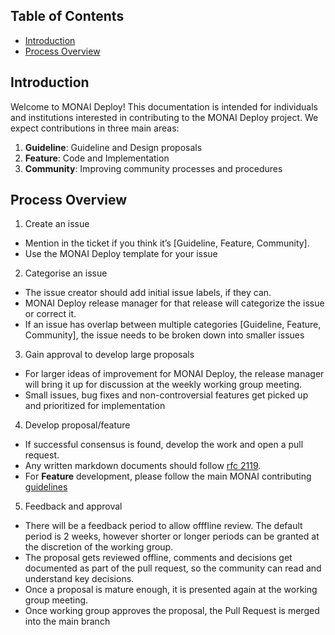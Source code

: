 ## Table of Contents
- [Introduction](#introduction)
- [Process Overview](#process-overview)

## Introduction

Welcome to MONAI Deploy! This documentation is intended for individuals and institutions interested in contributing to the MONAI Deploy project. We expect contributions in three main areas:

1. **Guideline**: Guideline and Design proposals
1. **Feature**: Code and Implementation
1. **Community**: Improving community processes and procedures

## Process Overview

1. Create an issue
  * Mention in the ticket if you think it’s [Guideline, Feature, Community].
  * Use the MONAI Deploy template for your issue
  
2. Categorise an issue

 * The issue creator should add initial issue labels, if they can.
 * MONAI Deploy release manager for that release will categorize the issue or correct it.
 * If an issue has overlap between multiple categories [Guideline, Feature, Community], the issue needs to be broken down into smaller issues

3. Gain approval to develop large proposals

  * For larger ideas of improvement for MONAI Deploy, the release manager will bring it up for discussion at the weekly working group meeting.
  * Small issues, bug fixes and non-controversial features get picked up and prioritized for implementation

4. Develop proposal/feature

  * If successful consensus is found, develop the work and open a pull request. 
  * Any written markdown documents should follow [rfc 2119](https://datatracker.ietf.org/doc/html/rfc2119).
  * For **Feature** development, please follow the main MONAI contributing [guidelines](https://github.com/Project-MONAI/MONAI/blob/dev/CONTRIBUTING.md)

5. Feedback and approval

  * There will be a feedback period to allow offfline review. The default period is 2 weeks, however shorter or longer periods can be granted at the discretion of the working group.
  * The proposal gets reviewed offline, comments and decisions get documented as part of the pull request, so the community can read and understand key decisions.
  * Once a proposal is mature enough, it is presented again at the working group meeting.
  * Once working group approves the proposal, the Pull Request is merged into the main branch
